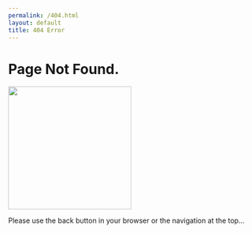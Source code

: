 ```yaml
---
permalink: /404.html
layout: default
title: 404 Error
---
```

<h1>Page Not Found.</h1>
<img src="https://media3.giphy.com/media/WTjrps6qf9sWrni6YL/giphy.gif?cid=ecf05e47g8tpkpouwf2sniu8mqcyovn41oq62q2xnbvxlbq4&rid=giphy.gif&ct=g" width="250px" />
<p>Please use the back button in your browser or the navigation at the top...</p>
